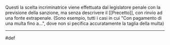 Questi la scelta incriminatrice viene effettuata dal legislatore penale con la previsione della sanzione, ma senza descrivere il [[Precetto]], con rinvio ad una fonte extrapenale. 
(Sono esempio, tutti i casi in cui "Con pagamento di una multa fino a...", dove non si pecifica accuratamente la taglia della multa)

---
#def